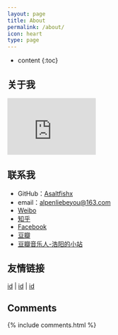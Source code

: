 ```yaml
---
layout: page
title: About
permalink: /about/
icon: heart
type: page
---
```


* content
{:toc}

## 关于我

<iframe src="https://githubbadge.appspot.com/Asaltfishx?s=1" style="border: 0;height: 128px;width: 200px;overflow: hidden;" frameBorder="0"></iframe>

## 联系我

* GitHub：[Asaltfishx](https://github.com/Asaltsishx)
* email：alpenliebeyou@163.com
* [Weibo](http://weibo.com/3115521wh)
* [知乎](https://www.zhihu.com/people/gaohaoyang)
* [Facebook](https://www.facebook.com/gaohaoyang.water)
* [豆瓣](https://www.douban.com/people/42525035/)
* [豆瓣音乐人-浩阳的小站](https://site.douban.com/haoyangaiyinyue/)

## 友情链接

[id](wangzhi) \| [id](wangzhi) \| [id](wangzhi) 

## Comments

{% include comments.html %}
